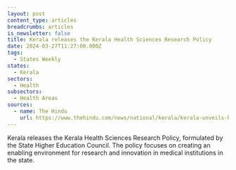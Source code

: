 ```yaml
---
layout: post
content_type: articles
breadcrumbs: articles
is_newsletter: false
title: Kerala releases the Kerala Health Sciences Research Policy
date: 2024-03-27T11:27:00.000Z
tags:
  - States Weekly
states:
  - Kerala
sectors:
  - Health
subsectors:
  - Health Areas
sources:
  - name: The Hindu
    url: https://www.thehindu.com/news/national/kerala/kerala-unveils-health-sciences-research-policy/article67935700.ece
---
```

Kerala releases the Kerala Health Sciences Research Policy, formulated by the State Higher Education Council. The policy focuses on creating an enabling environment for research and innovation in medical institutions in the state.
